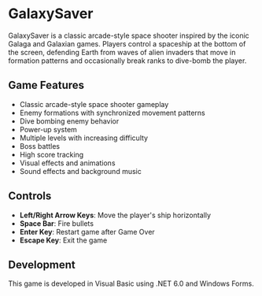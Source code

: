 # GalaxySaver

GalaxySaver is a classic arcade-style space shooter inspired by the iconic Galaga and Galaxian games. Players control a spaceship at the bottom of the screen, defending Earth from waves of alien invaders that move in formation patterns and occasionally break ranks to dive-bomb the player.

## Game Features

- Classic arcade-style space shooter gameplay
- Enemy formations with synchronized movement patterns
- Dive bombing enemy behavior
- Power-up system
- Multiple levels with increasing difficulty
- Boss battles
- High score tracking
- Visual effects and animations
- Sound effects and background music

## Controls

- **Left/Right Arrow Keys**: Move the player's ship horizontally
- **Space Bar**: Fire bullets
- **Enter Key**: Restart game after Game Over
- **Escape Key**: Exit the game

## Development

This game is developed in Visual Basic using .NET 6.0 and Windows Forms.